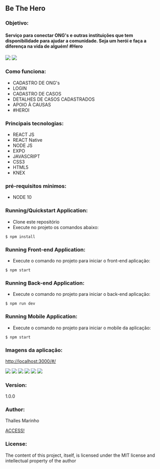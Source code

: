 <h2 class="code-line" data-line-start=0 data-line-end=1 ><a id="Task_Manager_System_0"></a>Be The Hero</h2>
<h3 class="code-line" data-line-start=2 data-line-end=3 ><a id="Objective_2"></a>Objetivo:</h3>
<h4 class="code-line" data-line-start=3 data-line-end=4 ><a id="This_application_was_developed_in_order_to_be_able_to_manage_Tasks_being_able_to_register_edit_disable_and_list_various_tasks_3"></a>Serviço para conectar
ONG's e outras instituições que tem disponibilidade para ajudar a comunidade.
Seja um  herói e faça a diferença na vida de alguém! #Hero</h4>
<img src="https://i.ibb.co/HGnXmr7/capa-be-the-hero.png">
<img src="https://i.ibb.co/zHbCb9L/be-the-hero.png">
<h3 class="code-line" data-line-start=5 data-line-end=6 ><a id="Main_Technologies_5"></a>Como funciona:</h3>
<ul>
<li class="has-line-data" data-line-start="6" data-line-end="7">CADASTRO DE ONG's</li>
<li class="has-line-data" data-line-start="6" data-line-end="7">LOGIN</li>
<li class="has-line-data" data-line-start="6" data-line-end="7">CADASTRO DE CASOS</li>
<li class="has-line-data" data-line-start="6" data-line-end="7">DETALHES DE CASOS CADASTRADOS</li>
<li class="has-line-data" data-line-start="7" data-line-end="8">APOIO À CAUSAS</li>
<li class="has-line-data" data-line-start="8" data-line-end="10">#HEROI</li>
</ul>
<h3 class="code-line" data-line-start=5 data-line-end=6 ><a id="Main_Technologies_5"></a>Principais tecnologias:</h3>
<ul>
<li class="has-line-data" data-line-start="6" data-line-end="7">REACT JS</li>
<li class="has-line-data" data-line-start="6" data-line-end="7">REACT Native</li>
<li class="has-line-data" data-line-start="6" data-line-end="7">NODE JS</li>
<li class="has-line-data" data-line-start="6" data-line-end="7">EXPO</li>
<li class="has-line-data" data-line-start="7" data-line-end="8">JAVASCRIPT</li>
<li class="has-line-data" data-line-start="8" data-line-end="10">CSS3</li>
<li class="has-line-data" data-line-start="8" data-line-end="10">HTML5</li>
<li class="has-line-data" data-line-start="8" data-line-end="10">KNEX</li>

</ul>
<h3 class="code-line" data-line-start=10 data-line-end=11 ><a id="Minimum_prerequisites_10"></a>pré-requisitos mínimos:</h3>
<ul>
<li class="has-line-data" data-line-start="11" data-line-end="12">NODE 10</li>
</ul>
<h3 class="code-line" data-line-start=12 data-line-end=13 ><a id="Running_Application_12"></a>Running/Quickstart Application:</h3>
<ul>
<li class="has-line-data" data-line-start="13" data-line-end="14">Clone este repositório</li>
<li class="has-line-data" data-line-start="14" data-line-end="15">Execute no projeto os comandos abaixo:</li>
</ul>
<pre><code class="has-line-data" data-line-start="16" data-line-end="19" class="language-sh">$ npm install
</code></pre>
<h3 class="code-line" data-line-start=12 data-line-end=13 ><a id="Running_Application_12"></a>Running Front-end Application:</h3>
<ul>
<li class="has-line-data" data-line-start="14" data-line-end="15">Execute o comando no projeto para iniciar o front-end aplicação:</li>
</ul>
<pre><code class="has-line-data" data-line-start="16" data-line-end="19" class="language-sh">$ npm start
</code></pre>
<h3 class="code-line" data-line-start=12 data-line-end=13 ><a id="Running_Application_12"></a>Running Back-end Application:</h3>
<ul>
<li class="has-line-data" data-line-start="14" data-line-end="15">Execute o comando no projeto para iniciar o back-end aplicação:</li>
</ul>
<pre><code class="has-line-data" data-line-start="16" data-line-end="19" class="language-sh">$ npm run dev
</code></pre>
<h3 class="code-line" data-line-start=12 data-line-end=13 ><a id="Running_Application_12"></a>Running Mobile Application:</h3>
<ul>
<li class="has-line-data" data-line-start="14" data-line-end="15">Execute o comando no projeto para iniciar o mobile da aplicação:</li>
</ul>
<pre><code class="has-line-data" data-line-start="16" data-line-end="19" class="language-sh">$ npm start
</code></pre>
<h3 class="code-line" data-line-start=20 data-line-end=21 ><a id="Testing_Application_20"></a>Imagens da aplicação:</h3>
<p class="has-line-data" data-line-start="21" data-line-end="22"><a href="http://localhost:3000/#/">http://localhost:3000/#/</a></p>
<img src="https://i.ibb.co/Wf1CChk/cadastro-ong-be-the-hero.png">
<img src="https://i.ibb.co/SVdkbfr/img1-be-the-hero.png">
<img src="https://i.ibb.co/Bn1yPMW/img2-be-the-hero.png">
<img src="https://i.ibb.co/Fz8H6n1/cadastro-caso-be-the-hero.png">
<img src="https://i.ibb.co/Wt9NPtw/mobile1-be-the-hero.png">
<img src="https://i.ibb.co/jhdFd9c/mobile2-be-the-hero-png.png">


<h3 class="code-line" data-line-start=64 data-line-end=65 ><a id="Version_64"></a>Version:</h3>
<p class="has-line-data" data-line-start="65" data-line-end="66">1.0.0</p>
<h3 class="code-line" data-line-start=66 data-line-end=67 ><a id="Author_66"></a>Author:</h3>
<p class="has-line-data" data-line-start="67" data-line-end="69">Thalles Marinho<br></p>
<p><a href="https://www.linkedin.com/in/thalles-taywan-ramos-marinho-09571a49/">ACCESS!</a></p>

<h3 class="code-line" data-line-start=70 data-line-end=71 ><a id="License_70"></a>License:</h3>
<p class="has-line-data" data-line-start="71" data-line-end="72">The content of this project, itself, is licensed under the MIT license and intellectual property of the author</p>
